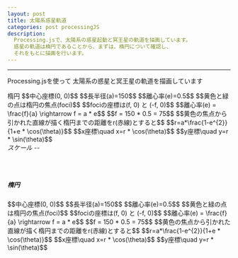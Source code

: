 ```yaml
---
layout: post
title: 太陽系惑星軌道
categories: post processingJS
description:
  Processing.jsで、太陽系の惑星起動と冥王星の軌道を描画しています。
  惑星の軌道は楕円であることから、まずは、楕円について確認し、
  それをもとに描画を行います。
---
```


-----
Processing.jsを使って
太陽系の惑星と冥王星の軌道を描画しています
<div class="row">
   <div class="col s12 m6">
      楕円
      $$中心座標(0, 0)$$
      $$長半径(a)=150$$
      $$離心率(e)=0.5$$
      $$黄色と緑の点は楕円の焦点(foci)$$
      $$fociの座標は(f, 0) と (-f, 0)$$
      $$離心率(e) = \frac{f}{a} \rightarrow f = a * e$$
      $$f = 150 * 0.5 = 75$$
      $$黄色の焦点から引かれた直線が描く楕円までの距離をr(赤線)とすると$$
      $$r=a*\frac{1-e^{2}}{1+e * \cos(\theta)}$$
      $$x座標\quad x=r * \cos(\theta)$$
      $$y座標\quad y=r * \sin(\theta)$$ 
   </div>
   <div class="col s12 m4">
       <canvas id="canvas20160707−2"></canvas>
   </div>
</div>





<div class="row">
   <div class="col-xs-6">
       <canvas id="canvas20160707-1"></canvas>
       <div class="tz-container">
          <em>スケール -- </em>
          <div id="scale" class="sl"></div>
          <div id="scale-value" class="sl"></div>
       </div>  
   </div>
   <div class="col-xs-6">
      <pre>
</pre> 
   </div>
</div>

<br>
<div class="row">
   <div class="col-xs-6">
       <canvas id="canvas20160707−2"></canvas>
   </div>
   <div class="col-xs-6">
      <h5>楕円</h5>
      $$中心座標(0, 0)$$
      $$長半径(a)=150$$
      $$離心率(e)=0.5$$
      $$黄色と緑の点は楕円の焦点(foci)$$
      $$fociの座標は(f, 0) と (-f, 0)$$
      $$離心率(e) = \frac{f}{a} \rightarrow f = a * e$$
      $$f = 150 * 0.5 = 75$$
      $$黄色の焦点から引かれた直線が描く楕円までの距離をr(赤線)とすると$$
      $$r=a*\frac{1-e^{2}}{1+e * \cos(\theta)}$$
      $$x座標\quad x=r * \cos(\theta)$$
      $$y座標\quad y=r * \sin(\theta)$$ 
   </div>
</div>



<script src="//code.jquery.com/jquery-1.11.3.js"></script>
<script src="//code.jquery.com/ui/1.11.4/jquery-ui.js"></script>
<script src="{{site.url}}/js/processing.min.js" charset="utf-8"></script>
<script src="https://cdn.rawgit.com/google/code-prettify/master/loader/run_prettify.js?skin=sons-of-obsidian"></script>
<script type="text/javascript" src="http://cdn.mathjax.org/mathjax/latest/MathJax.js?config=TeX-AMS-MML_SVG"></script>
<script type="text/javascript">
var $window = $(window)
  // make code pretty
  $('pre').addClass('prettyprint');
  $('pre').css({"background":"#111",
	  	           "font-size":"1.05em",
		                "border":"0px"}
		            );
  $('code').css({"font-size":"1.05em","color":"#f00"});


function sketchProc1(processing) {

var height = 900,
    width = 900;
var scale = 0.05;    
var font = new processing.PFont()
$(".sl").css({"display":"inline-block"});

$("#scale").slider({min:0.05, max: 1.8, value: 0.05, step: 0.002, animate: "fast"})
          .css({"width":"400px"});

$( "#scale-value" ).html( $( "#scale" ).slider("option", "value") );
// sliderのchangeイベントの処理
$( "#scale" ).on( "slidechange", function( event, ui ) {
    $( "#scale-value" ).html(ui.value);
    scale = ui.value;
    processing.background(0, 0, 0);
    for (var i = 0; i < orbits.length; i++) {
          orbits[i].display();
    };

} );
    processing.angleMode = "degrees";
    var Orbit = function(name,x,y,e,a,rot) {
        this.name = name;
        this.eccentricity = e;
        this.x = x;
        this.y = y;
        this.semiAxis = a;
        this.rot = rot;
    };

    Orbit.prototype.display = function() {

        processing.stroke(255,255,255);
        processing.strokeWeight(2);
        processing.fill(255, 255, 255);
        processing.pushMatrix();
        processing.scale(scale);
        // foci の　ｘ座標を計算
        var c = this.eccentricty * this.semiAxis;
        // 座標の移動
        processing.translate(width/(2*scale),height/(2*scale));

        var x0,y0;
        for (var i=0;i<360;i=i+0.05){
            var r = this.semiAxis*(1-Math.pow(this.eccentricity,2))/(1+this.eccentricity*processing.cos(i));
            var x = r*processing.cos(i);
            var y = r*processing.sin(i);
            // 原点で回転し座標返還
            var x1 = x*processing.cos(this.rot) - y*processing.sin(this.rot);
            var y1 = (x*processing.sin(this.rot) + y*processing.cos(this.rot))*-1;
            // 軌道描画
            processing.stroke(255,0,0);
            processing.point(x1,y1);
            // 文字表示位置を退避
            if (i===0){
              x0 = x1;
              y0 = y1;
            }
        }
        // 惑星名描画
        processing.textSize(12/scale);
        processing.text(this.name,x1,y1);
        processing.textAlign(processing.LEFT);
        // 太陽描画
        processing.noStroke();
        processing.fill(255,255,0);
        processing.ellipse(c,0,15,15);
        processing.popMatrix();
    };

    // setup
    processing.setup = function(){
        // canvas size 
        processing.size(width,height);
        // 初期軌道描画
        processing.background(0, 0, 0);
        for (var i = 0; i < orbits.length; i++) {
          orbits[i].display();
        };
    };

    // 軌道データ作成
    var orbits = [];
    orbits.push(new Orbit("Mercury",0,0,0.205,57.9,77.45)); 
    orbits.push(new Orbit("Venus",0,0,0.007,108.2,131.6)); 
    orbits.push(new Orbit("Earth",0,0,0.017,149.6,0)); 
    orbits.push(new Orbit("Mars",0,0,0.094,227.9,-23.94)); 
    orbits.push(new Orbit("Jupiter",0,0,0.049,778.6,14.73)); 
    orbits.push(new Orbit("Saturn",0,0,0.057,1433.5,92.6)); 
    orbits.push(new Orbit("Uranus",0,0,0.046,2872.5,170.95)); 
    orbits.push(new Orbit("Nepture",0,0,0.011,4495.1,44.96)); 
    orbits.push(new Orbit("Pluto",0,0,0.244,5906.4,224.07)); 

};  

function sketchProc2(processing) {

    var height = 400,
        width = 500;
    
    processing.angleMode = "degrees";
    
    var Orbit = function(x,y,e,a) {
        this.x = x;
        this.y = y;
        this.eccentricity = e;
        this.semiAxis = a;
    };

    Orbit.prototype.display = function() {
        processing.stroke(255,255,255);
        processing.strokeWeight(1);
        processing.fill(255, 255, 255);
        processing.pushMatrix();
        var c = this.eccentricity * this.semiAxis;
        processing.translate(width/2,height/2);
        for (var i=0;i<360;i=i+0.05){
            var r = this.semiAxis*(1-Math.pow(this.eccentricity,2))/(1+this.eccentricity*processing.cos(i));
            var x = r*processing.cos(i)+c;
            var y = r*processing.sin(i);
            processing.point(x,y);
        }
        processing.noStroke();
        processing.fill(255,255,0);
        processing.ellipse(c,0,15,15);
        processing.fill(0,255,0);
        processing.ellipse(-c,0,15,15);
        processing.popMatrix();
    };
    Orbit.prototype.drawLine = function(i) {
        processing.stroke(255,255,255);
        processing.strokeWeight(2);
        processing.fill(255, 255, 255);
        processing.pushMatrix();
        var c = this.eccentricity * this.semiAxis;
        processing.translate(width/2,height/2);
        var r = this.semiAxis*(1-Math.pow(this.eccentricity,2))/(1+this.eccentricity*processing.cos(i));
        var x = r*processing.cos(i)+c;
        var y = r*processing.sin(i);
        processing.stroke(255,0,0);
        processing.line(x,y,c,0);
        processing.stroke(255,255,255);
        processing.line(x,y,-c,0);

        processing.popMatrix();
    };

    var orbits = new Orbit(0,0,0.5,150);
    //orbits.push(new Orbit("Ellipse",0,0,0.5,150,0)); 

    // setup
    processing.setup = function(){
        // canvas size 
        processing.size(width,height);
        processing.frameRate(10);
    };


    var step = 0;
    processing.draw = function() {

        processing.background(66, 66, 66);
        orbits.drawLine(step);
        orbits.display();
        step -=0.02;
        if (step < -359.9) {step = 0};

    }; 
};  

var canvas1 = document.getElementById("canvas20160707-1");
var canvas2 = document.getElementById("canvas20160707-2");

// attaching the sketchProc function to the canvas
var p1 = new Processing(canvas1, sketchProc1);
var p2 = new Processing(canvas2, sketchProc2);

// p.exit(); to detach it
$("#reset2").on("click",function(){
  p2.exit(); //to detach it
  p2 = new Processing(canvas2, sketchProc2);  
});

</script>
